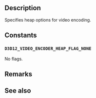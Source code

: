 ## Description

Specifies heap options for video encoding.

## Constants

### `D3D12_VIDEO_ENCODER_HEAP_FLAG_NONE`

No flags.

## Remarks

## See also